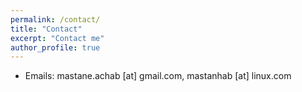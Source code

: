 ```yaml
---
permalink: /contact/
title: "Contact"
excerpt: "Contact me"
author_profile: true
---
```


* Emails: mastane.achab [at] gmail.com, mastanhab [at] linux.com
